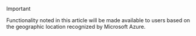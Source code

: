 > [!IMPORTANT]
> Functionality noted in this article will be made available to users based on the geographic location recognized by Microsoft Azure. 
